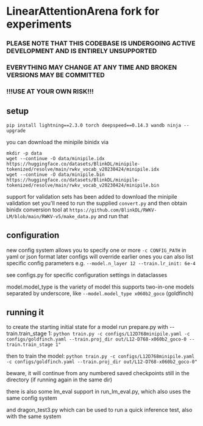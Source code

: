 # LinearAttentionArena fork for experiments

### PLEASE NOTE THAT THIS CODEBASE IS UNDERGOING ACTIVE DEVELOPMENT AND IS ENTIRELY UNSUPPORTED
### EVERYTHING MAY CHANGE AT ANY TIME AND BROKEN VERSIONS MAY BE COMMITTED
### !!!USE AT YOUR OWN RISK!!!

## setup

```
pip install lightning==2.3.0 torch deepspeed==0.14.3 wandb ninja --upgrade
```

you can download the minipile binidx via 

``` 
mkdir -p data
wget --continue -O data/minipile.idx https://huggingface.co/datasets/BlinkDL/minipile-tokenized/resolve/main/rwkv_vocab_v20230424/minipile.idx
wget --continue -O data/minipile.bin https://huggingface.co/datasets/BlinkDL/minipile-tokenized/resolve/main/rwkv_vocab_v20230424/minipile.bin
```

support for validation sets has been added
to download the minipile validation set you'll need to run the supplied `convert.py` and then obtain binidx conversion tool at `https://github.com/BlinkDL/RWKV-LM/blob/main/RWKV-v5/make_data.py` and run that

## configuration

new config system allows you to specify one or more `-c CONFIG_PATH` in yaml or json format
later configs will override earlier ones
you can also list specific config parameters e.g. `--model.n_layer 12 --train.lr_init: 6e-4`

see configs.py for specific configuration settings in dataclasses

model.model_type is the variety of model
this supports two-in-one models separated by underscore, like `--model.model_type x060b2_goco` (goldfinch)

## running it

to create the starting initial state for a model run prepare.py with --train.train_stage 1:
`python train.py -c configs/L12D768minipile.yaml -c configs/goldfinch.yaml --train.proj_dir out/L12-D768-x060b2_goco-0 --train.train_stage 1"`

then to train the model:
`python train.py -c configs/L12D768minipile.yaml -c configs/goldfinch.yaml --train.proj_dir out/L12-D768-x060b2_goco-0"`

beware, it will continue from any numbered saved checkpoints still in the directory (if running again in the same dir)

there is also some lm_eval support in run_lm_eval.py, which also uses the same config system

and dragon_test3.py which can be used to run a quick inference test, also with the same system
